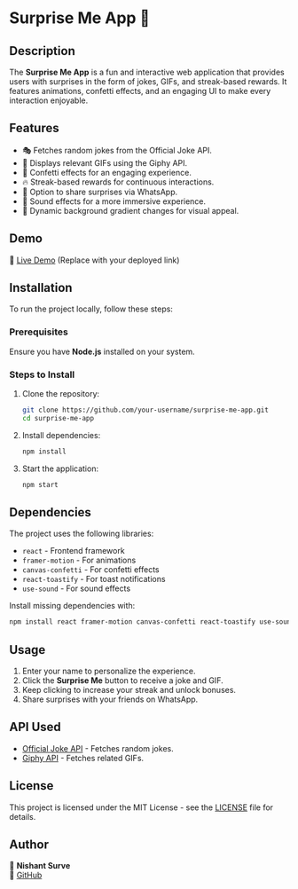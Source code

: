
# Surprise Me App 🎉

## Description
The **Surprise Me App** is a fun and interactive web application that provides users with surprises in the form of jokes, GIFs, and streak-based rewards. It features animations, confetti effects, and an engaging UI to make every interaction enjoyable.

## Features
- 🎭 Fetches random jokes from the Official Joke API.
- 🎥 Displays relevant GIFs using the Giphy API.
- 🎊 Confetti effects for an engaging experience.
- 🔥 Streak-based rewards for continuous interactions.
- 📢 Option to share surprises via WhatsApp.
- 🎵 Sound effects for a more immersive experience.
- 🎨 Dynamic background gradient changes for visual appeal.

## Demo
🚀 [Live Demo](#) (Replace with your deployed link)

## Installation
To run the project locally, follow these steps:

### Prerequisites
Ensure you have **Node.js** installed on your system.

### Steps to Install
1. Clone the repository:
   ```sh
   git clone https://github.com/your-username/surprise-me-app.git
   cd surprise-me-app
   ```
2. Install dependencies:
   ```sh
   npm install
   ```
3. Start the application:
   ```sh
   npm start
   ```

## Dependencies
The project uses the following libraries:
- `react` - Frontend framework
- `framer-motion` - For animations
- `canvas-confetti` - For confetti effects
- `react-toastify` - For toast notifications
- `use-sound` - For sound effects

Install missing dependencies with:
```sh
npm install react framer-motion canvas-confetti react-toastify use-sound
```

## Usage
1. Enter your name to personalize the experience.
2. Click the **Surprise Me** button to receive a joke and GIF.
3. Keep clicking to increase your streak and unlock bonuses.
4. Share surprises with your friends on WhatsApp.

## API Used
- [Official Joke API](https://official-joke-api.appspot.com/random_joke) - Fetches random jokes.
- [Giphy API](https://developers.giphy.com/) - Fetches related GIFs.

## License
This project is licensed under the MIT License - see the [LICENSE](LICENSE) file for details.

## Author
👤 **Nishant Surve**  
🔗 [GitHub](https://github.com/Nishantsurve)
